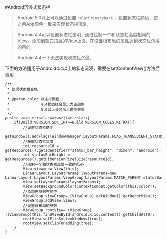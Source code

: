 #Android沉浸式状态栏

>Android 5.0以上可以通过设置 `colorPrimaryDark` ，设置状态栏颜色，使之余App颜色一致来实现状态栏沉浸.

>Android 4.4可以设置状态栏透明，通过绘制一个和状态栏高度相同的View，添加到窗口顶层的View上面，在设置根布局的属性达到状态栏沉浸的目的。

>Android 4.4一下无法实现状态栏沉浸。



下面的方法适用于Android4.4以上的状态沉浸，需要在setContentView()方法后调用


    /**
     * 处理状态栏变色
     *
     * @param color 状态栏颜色
     *              4.4状态栏会显示为该颜色
     *              5.0以上会显示半透明效果
     */
    public void translucentBar(int color){
        if(Build.VERSION.SDK_INT>=Build.VERSION_CODES.KITKAT){
            //设置状态栏透明
            getWindow().addFlags(WindowManager.LayoutParams.FLAG_TRANSLUCENT_STATUS);
            //获取状态栏高度
            int resourceId = getResources().getIdentifier("status_bar_height", "dimen", "android");
            int statusBarHeight = getResources().getDimensionPixelSize(resourceId);
            //绘制一个和状态栏高度一致的View
            View view=new View(this);
            LinearLayout.LayoutParams layoutParams=new LinearLayout.LayoutParams(ViewGroup.LayoutParams.MATCH_PARENT,statusBarHeight);
            view.setLayoutParams(layoutParams);
            view.setBackgroundColor(ContextCompat.getColor(this,color));
            //添加布局到布局中
            ViewGroup viewGroup= (ViewGroup) getWindow().getDecorView();
            viewGroup.addView(view);
            //设置根布局的参数
            ViewGroup rootView= (ViewGroup) ((ViewGroup)this.findViewById(android.R.id.content)).getChildAt(0);
            rootView.setFitsSystemWindows(true);
            rootView.setClipToPadding(true);
        }
    }